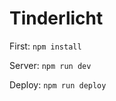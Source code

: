 # Tinderlicht

First:
``` npm install ```

Server:
``` npm run dev ```

Deploy:
``` npm run deploy ```

